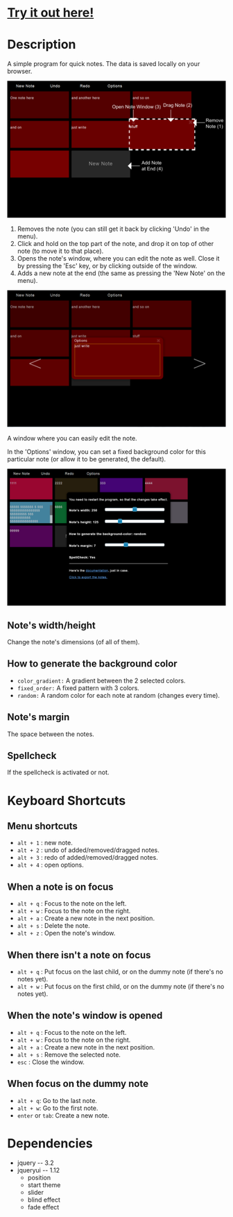 # [Try it out here!](http://nbpt.eu/app/notes/) #

# Description #

A simple program for quick notes.
The data is saved locally on your browser.


![Notes](images/promotion1.png)

1. Removes the note (you can still get it back by clicking 'Undo' in the menu).
2. Click and hold on the top part of the note, and drop it on top of other note (to move it to that place).
3. Opens the note's window, where you can edit the note as well.
Close it by pressing the 'Esc' key, or by clicking outside of the window.
4. Adds a new note at the end (the same as pressing the 'New Note' on the menu).


![Note Window](images/promotion2.png)

A window where you can easily edit the note.

In the 'Options' window, you can set a fixed background color for this particular note (or allow it to be generated, the default).

![Options](images/promotion3.png)

## Note's width/height ##

Change the note's dimensions (of all of them).


## How to generate the background color ##

- `color_gradient:` A gradient between the 2 selected colors.
- `fixed_order:` A fixed pattern with 3 colors.
- `random:` A random color for each note at random (changes every time).

## Note's margin ##

The space between the notes.

## Spellcheck ##

If the spellcheck is activated or not.


# Keyboard Shortcuts #

## Menu shortcuts ##

- `alt + 1` : new note.
- `alt + 2` : undo of added/removed/dragged notes.
- `alt + 3` : redo of added/removed/dragged notes.
- `alt + 4` : open options.

## When a note is on focus ##

- `alt + q` : Focus to the note on the left.
- `alt + w` : Focus to the note on the right.
- `alt + a` : Create a new note in the next position.
- `alt + s` : Delete the note.
- `alt + z` : Open the note's window.

## When there isn't a note on focus ##

- `alt + q` : Put focus on the last child, or on the dummy note (if there's no notes yet).
- `alt + w` : Put focus on the first child, or on the dummy note (if there's no notes yet).

## When the note's window is opened ##

- `alt + q` : Focus to the note on the left.
- `alt + w` : Focus to the note on the right.
- `alt + a` : Create a new note in the next position.
- `alt + s` : Remove the selected note.
- `esc` : Close the window.

## When focus on the dummy note ##

- `alt + q`: Go to the last note.
- `alt + w`: Go to the first note.
- `enter` or `tab`: Create a new note.

# Dependencies #

- jquery -- 3.2
- jqueryui -- 1.12
    - position
    - start theme
    - slider
    - blind effect
    - fade effect
